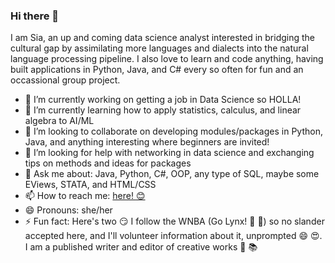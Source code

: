 ### Hi there 👋

I am Sia, an up and coming data science analyst interested in bridging the cultural gap by assimilating more languages and dialects into the natural language processing pipeline. I also love to learn and code anything, having built applications in Python, Java, and C# every so often for fun and an occassional group project. 

- 🔭 I’m currently working on getting a job in Data Science so HOLLA! 
- 🌱 I’m currently learning how to apply statistics, calculus, and linear algebra to AI/ML
- 👯 I’m looking to collaborate on developing modules/packages in Python, Java, and anything interesting where beginners are invited!
- 🤔 I’m looking for help with networking in data science and exchanging tips on methods and ideas for packages
- 💬 Ask me about: Java, Python, C#, OOP, any type of SQL, maybe some EViews, STATA, and HTML/CSS
- 📫 How to reach me: [here! :blush:](mailto:siawayforward.projects@gmail.com)
- 😄 Pronouns: she/her
- ⚡ Fun fact: Here's two :smirk: I follow the WNBA (Go Lynx! :blue_heart: :green_heart:) so no slander accepted here, and I'll volunteer information about it, unprompted :smile: :heart_eyes:. I am a published writer and editor of creative works :newspaper: :books:

<!--
**siawayforward/siawayforward** is a ✨ _special_ ✨ repository because its `README.md` (this file) appears on your GitHub profile.-->
